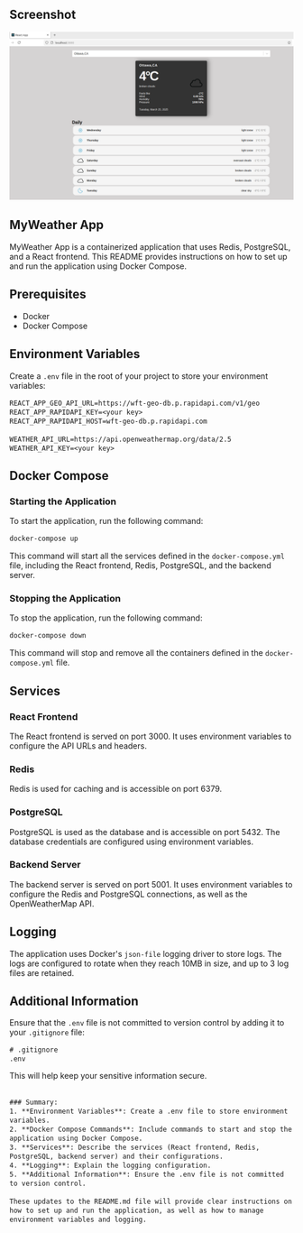 ## Screenshot

![MyWeather App Screenshot](./assets/screenshot.png)


## MyWeather App

MyWeather App is a containerized application that uses Redis, PostgreSQL, and a React frontend. This README provides instructions on how to set up and run the application using Docker Compose.

## Prerequisites

- Docker
- Docker Compose

## Environment Variables

Create a `.env` file in the root of your project to store your environment variables:

```plaintext
REACT_APP_GEO_API_URL=https://wft-geo-db.p.rapidapi.com/v1/geo
REACT_APP_RAPIDAPI_KEY=<your key>
REACT_APP_RAPIDAPI_HOST=wft-geo-db.p.rapidapi.com

WEATHER_API_URL=https://api.openweathermap.org/data/2.5
WEATHER_API_KEY=<your key>
```

## Docker Compose

### Starting the Application

To start the application, run the following command:

```bash
docker-compose up
```

This command will start all the services defined in the `docker-compose.yml` file, including the React frontend, Redis, PostgreSQL, and the backend server.

### Stopping the Application

To stop the application, run the following command:

```bash
docker-compose down
```

This command will stop and remove all the containers defined in the `docker-compose.yml` file.

## Services

### React Frontend

The React frontend is served on port 3000. It uses environment variables to configure the API URLs and headers.

### Redis

Redis is used for caching and is accessible on port 6379.

### PostgreSQL

PostgreSQL is used as the database and is accessible on port 5432. The database credentials are configured using environment variables.

### Backend Server

The backend server is served on port 5001. It uses environment variables to configure the Redis and PostgreSQL connections, as well as the OpenWeatherMap API.

## Logging

The application uses Docker's `json-file` logging driver to store logs. The logs are configured to rotate when they reach 10MB in size, and up to 3 log files are retained.

## Additional Information

Ensure that the `.env` file is not committed to version control by adding it to your `.gitignore` file:

```plaintext
# .gitignore
.env
```

This will help keep your sensitive information secure.
```

### Summary:
1. **Environment Variables**: Create a .env file to store environment variables.
2. **Docker Compose Commands**: Include commands to start and stop the application using Docker Compose.
3. **Services**: Describe the services (React frontend, Redis, PostgreSQL, backend server) and their configurations.
4. **Logging**: Explain the logging configuration.
5. **Additional Information**: Ensure the .env file is not committed to version control.

These updates to the README.md file will provide clear instructions on how to set up and run the application, as well as how to manage environment variables and logging.

